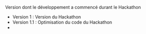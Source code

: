 Version dont le développement a commencé durant le Hackathon

- Version 1 : Version du Hackathon
- Version 1.1 : Optimisation du code du Hackathon
- 